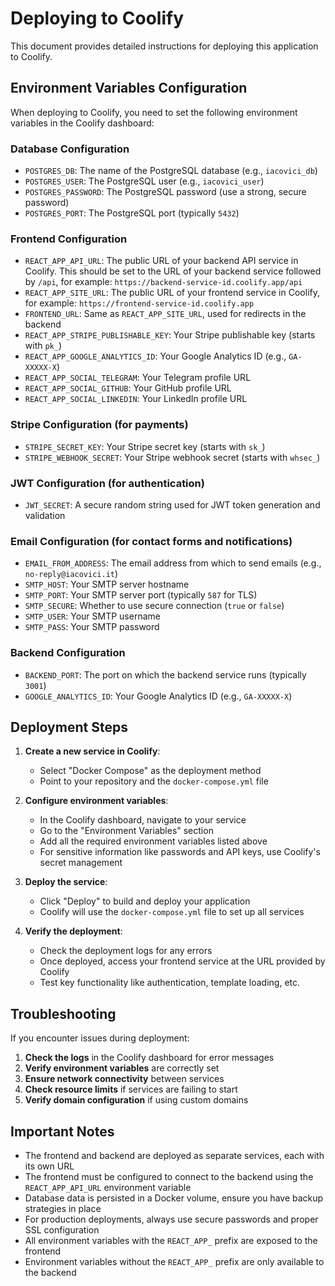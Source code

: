 # Deploying to Coolify

This document provides detailed instructions for deploying this application to Coolify.

## Environment Variables Configuration

When deploying to Coolify, you need to set the following environment variables in the Coolify dashboard:

### Database Configuration

- `POSTGRES_DB`: The name of the PostgreSQL database (e.g., `iacovici_db`)
- `POSTGRES_USER`: The PostgreSQL user (e.g., `iacovici_user`)
- `POSTGRES_PASSWORD`: The PostgreSQL password (use a strong, secure password)
- `POSTGRES_PORT`: The PostgreSQL port (typically `5432`)

### Frontend Configuration

- `REACT_APP_API_URL`: The public URL of your backend API service in Coolify. This should be set to the URL of your backend service followed by `/api`, for example: `https://backend-service-id.coolify.app/api`
- `REACT_APP_SITE_URL`: The public URL of your frontend service in Coolify, for example: `https://frontend-service-id.coolify.app`
- `FRONTEND_URL`: Same as `REACT_APP_SITE_URL`, used for redirects in the backend
- `REACT_APP_STRIPE_PUBLISHABLE_KEY`: Your Stripe publishable key (starts with `pk_`)
- `REACT_APP_GOOGLE_ANALYTICS_ID`: Your Google Analytics ID (e.g., `GA-XXXXX-X`)
- `REACT_APP_SOCIAL_TELEGRAM`: Your Telegram profile URL
- `REACT_APP_SOCIAL_GITHUB`: Your GitHub profile URL
- `REACT_APP_SOCIAL_LINKEDIN`: Your LinkedIn profile URL

### Stripe Configuration (for payments)

- `STRIPE_SECRET_KEY`: Your Stripe secret key (starts with `sk_`)
- `STRIPE_WEBHOOK_SECRET`: Your Stripe webhook secret (starts with `whsec_`)

### JWT Configuration (for authentication)

- `JWT_SECRET`: A secure random string used for JWT token generation and validation

### Email Configuration (for contact forms and notifications)

- `EMAIL_FROM_ADDRESS`: The email address from which to send emails (e.g., `no-reply@iacovici.it`)
- `SMTP_HOST`: Your SMTP server hostname
- `SMTP_PORT`: Your SMTP server port (typically `587` for TLS)
- `SMTP_SECURE`: Whether to use secure connection (`true` or `false`)
- `SMTP_USER`: Your SMTP username
- `SMTP_PASS`: Your SMTP password

### Backend Configuration

- `BACKEND_PORT`: The port on which the backend service runs (typically `3001`)
- `GOOGLE_ANALYTICS_ID`: Your Google Analytics ID (e.g., `GA-XXXXX-X`)

## Deployment Steps

1. **Create a new service in Coolify**:
   - Select "Docker Compose" as the deployment method
   - Point to your repository and the `docker-compose.yml` file

2. **Configure environment variables**:
   - In the Coolify dashboard, navigate to your service
   - Go to the "Environment Variables" section
   - Add all the required environment variables listed above
   - For sensitive information like passwords and API keys, use Coolify's secret management

3. **Deploy the service**:
   - Click "Deploy" to build and deploy your application
   - Coolify will use the `docker-compose.yml` file to set up all services

4. **Verify the deployment**:
   - Check the deployment logs for any errors
   - Once deployed, access your frontend service at the URL provided by Coolify
   - Test key functionality like authentication, template loading, etc.

## Troubleshooting

If you encounter issues during deployment:

1. **Check the logs** in the Coolify dashboard for error messages
2. **Verify environment variables** are correctly set
3. **Ensure network connectivity** between services
4. **Check resource limits** if services are failing to start
5. **Verify domain configuration** if using custom domains

## Important Notes

- The frontend and backend are deployed as separate services, each with its own URL
- The frontend must be configured to connect to the backend using the `REACT_APP_API_URL` environment variable
- Database data is persisted in a Docker volume, ensure you have backup strategies in place
- For production deployments, always use secure passwords and proper SSL configuration
- All environment variables with the `REACT_APP_` prefix are exposed to the frontend
- Environment variables without the `REACT_APP_` prefix are only available to the backend